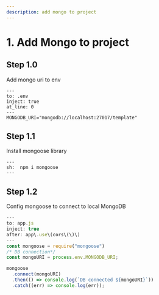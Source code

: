 ```yaml
---
description: add mongo to project
---
```


# 1. Add Mongo to project

## Step 1.0

Add mongo uri to env

```
---
to: .env
inject: true
at_line: 0
---
MONGODB_URI="mongodb://localhost:27017/template"
```

## Step 1.1

Install mongoose library

```shell
---
sh:  npm i mongoose
---
```

## Step 1.2

Config mongoose to connect to local MongoDB

```javascript
---
to: app.js
inject: true
after: app\.use\(cors\(\)\)
---
const mongoose = require("mongoose")
/* DB connection*/
const mongoURI = process.env.MONGODB_URI;

mongoose
  .connect(mongoURI)
  .then(() => console.log(`DB connected ${mongoURI}`))
  .catch((err) => console.log(err));

```

